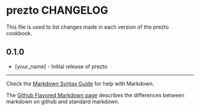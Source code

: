 prezto CHANGELOG
================

This file is used to list changes made in each version of the prezto cookbook.

0.1.0
-----
- [your_name] - Initial release of prezto

- - -
Check the [Markdown Syntax Guide](http://daringfireball.net/projects/markdown/syntax) for help with Markdown.

The [Github Flavored Markdown page](http://github.github.com/github-flavored-markdown/) describes the differences between markdown on github and standard markdown.
